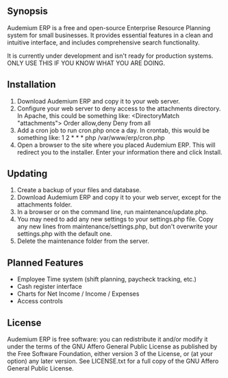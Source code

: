 ## Synopsis

Audemium ERP is a free and open-source Enterprise Resource Planning system for small businesses. It provides essential features in a clean and intuitive interface, and includes comprehensive search functionality.

It is currently under development and isn't ready for production systems. ONLY USE THIS IF YOU KNOW WHAT YOU ARE DOING.

## Installation

1. Download Audemium ERP and copy it to your web server.
2. Configure your web server to deny access to the attachments directory. In Apache, this could be something like:
	<DirectoryMatch "attachments">
		Order allow,deny
		Deny from all
	</DirectoryMatch>
3. Add a cron job to run cron.php once a day. In crontab, this would be something like:
	1 2 * * * php /var/www/erp/cron.php
4. Open a browser to the site where you placed Audemium ERP. This will redirect you to the installer. Enter your information there and click Install.

## Updating

1. Create a backup of your files and database.
2. Download Audemium ERP and copy it to your web server, except for the attachments folder.
3. In a browser or on the command line, run maintenance/update.php.
4. You may need to add any new settings to your settings.php file. Copy any new lines from maintenance/settings.php, but don't overwrite your settings.php with the default one.
5. Delete the maintenance folder from the server.

## Planned Features

* Employee Time system (shift planning, paycheck tracking, etc.)
* Cash register interface
* Charts for Net Income / Income / Expenses
* Access controls

## License

Audemium ERP is free software: you can redistribute it and/or modify it under the terms of the GNU Affero General Public License as published by the Free Software Foundation, either version 3 of the License, or (at your option) any later version. See LICENSE.txt for a full copy of the GNU Affero General Public License.